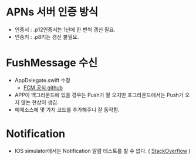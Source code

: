# APNs 서버 인증 방식
 - 인증서 : .p12인증서는 1년에 한 번씩 갱신 필요.
 - 인증키 : .p8키는 갱신 불필요.

# FushMessage 수신
 - AppDelegate.swift 수정
   - [FCM 공식 github](https://github.com/firebase/quickstart-ios/blob/a01a0aaf2aca46328582fdcda2cdb81112699a47/messaging/MessagingExampleSwift/AppDelegate.swift#L62-L97)
 - APP이 백그라운드에 있을 경우는 Push가 잘 오지만 포그라운드에서는 Push가 오지 않는 현상이 생김.
 - 예제소스에 몇 가지 코드를 추가해주니 잘 동작함.

# Notification
 - IOS simulator에서는 Notification 알람 테스트를 할 수 없다. ( [StackOverflow](https://stackoverflow.com/questions/1080556/how-can-i-test-apple-push-notification-service-without-an-iphone) )
